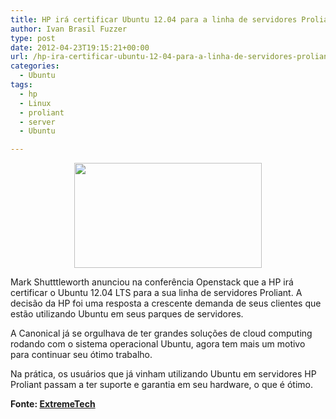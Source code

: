 ```yaml
---
title: HP irá certificar Ubuntu 12.04 para a linha de servidores Proliant
author: Ivan Brasil Fuzzer
type: post
date: 2012-04-23T19:15:21+00:00
url: /hp-ira-certificar-ubuntu-12-04-para-a-linha-de-servidores-proliant/
categories:
  - Ubuntu
tags:
  - hp
  - Linux
  - proliant
  - server
  - Ubuntu

---
```

<p style="text-align: center;">
  <a href="http://www.ubuntero.com.br/wp-content/uploads/2012/04/ubuntu-hp-348x196.jpg"><img class="alignnone size-medium wp-image-3469" title="ubuntu-hp-348x196" src="http://www.ubuntero.com.br/wp-content/uploads/2012/04/ubuntu-hp-348x196-300x168.jpg" alt="" width="300" height="168" /></a>
</p>

Mark Shutttleworth anunciou na conferência Openstack que a HP irá certificar o Ubuntu 12.04 LTS para a sua linha de servidores Proliant. A decisão da HP foi uma resposta a crescente demanda de seus clientes que estão utilizando Ubuntu em seus parques de servidores.

A Canonical já se orgulhava de ter grandes soluções de cloud computing rodando com o sistema operacional Ubuntu, agora tem mais um motivo para continuar seu ótimo trabalho.

Na prática, os usuários que já vinham utilizando Ubuntu em servidores HP Proliant passam a ter suporte e garantia em seu hardware, o que é ótimo.

**Fonte: [ExtremeTech][1]**

 [1]: http://www.extremetech.com/computing/126563-hp-certify-ubuntu-12-04-for-its-proliant-servers